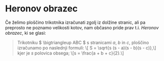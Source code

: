 # Heronov obrazec

Če želimo ploščino trikotnika izračunati zgolj iz dolžine stranic, ali pa preprosto ne poznamo velikosti kotov,
nam občasno pride prav t.i. _Heronov obrazec_, ki se glasi:

> Trikotniku $ \bigtriangleup ABC $ s stranicami $a$, $b$ in $c$, ploščino izračunamo po naslednji formuli:
> \\[ S = \sqrt{s (s - a)(s - b)(s - c)},\\]
> kjer je $s$ polovica obsega;
> \\[s = \frac{a + b + c}{2}.\\]
